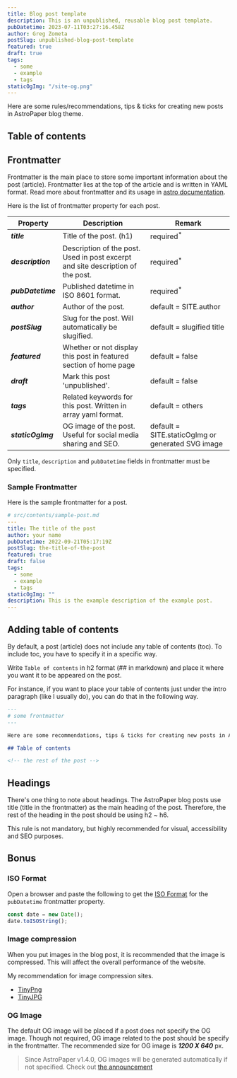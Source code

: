```yaml
---
title: Blog post template
description: This is an unpublished, reusable blog post template.
pubDatetime: 2023-07-11T03:27:16.458Z
author: Greg Zometa
postSlug: unpublished-blog-post-template
featured: true
draft: true
tags:
  - some
  - example
  - tags
staticOgImg: "/site-og.png"
---
```


Here are some rules/recommendations, tips & ticks for creating new posts in AstroPaper blog theme.

## Table of contents

## Frontmatter

Frontmatter is the main place to store some important information about the post (article). Frontmatter lies at the top of the article and is written in YAML format. Read more about frontmatter and its usage in [astro documentation](https://docs.astro.build/en/guides/markdown-content/).

Here is the list of frontmatter property for each post.

| Property          | Description                                                                     | Remark                                            |
| ----------------- | ------------------------------------------------------------------------------- | ------------------------------------------------- |
| **_title_**       | Title of the post. (h1)                                                         | required<sup>\*</sup>                             |
| **_description_** | Description of the post. Used in post excerpt and site description of the post. | required<sup>\*</sup>                             |
| **_pubDatetime_** | Published datetime in ISO 8601 format.                                          | required<sup>\*</sup>                             |
| **_author_**      | Author of the post.                                                             | default = SITE.author                             |
| **_postSlug_**    | Slug for the post. Will automatically be slugified.                             | default = slugified title                         |
| **_featured_**    | Whether or not display this post in featured section of home page               | default = false                                   |
| **_draft_**       | Mark this post 'unpublished'.                                                   | default = false                                   |
| **_tags_**        | Related keywords for this post. Written in array yaml format.                   | default = others                                  |
| **_staticOgImg_** | OG image of the post. Useful for social media sharing and SEO.                  | default = SITE.staticOgImg or generated SVG image |

Only `title`, `description` and `pubDatetime` fields in frontmatter must be specified.

### Sample Frontmatter

Here is the sample frontmatter for a post.

```yaml
# src/contents/sample-post.md
---
title: The title of the post
author: your name
pubDatetime: 2022-09-21T05:17:19Z
postSlug: the-title-of-the-post
featured: true
draft: false
tags:
  - some
  - example
  - tags
staticOgImg: ""
description: This is the example description of the example post.
---
```

## Adding table of contents

By default, a post (article) does not include any table of contents (toc). To include toc, you have to specify it in a specific way.

Write `Table of contents` in h2 format (## in markdown) and place it where you want it to be appeared on the post.

For instance, if you want to place your table of contents just under the intro paragraph (like I usually do), you can do that in the following way.

```md
---
# some frontmatter
---

Here are some recommendations, tips & ticks for creating new posts in AstroPaper blog theme.

## Table of contents

<!-- the rest of the post -->
```

## Headings

There's one thing to note about headings. The AstroPaper blog posts use title (title in the frontmatter) as the main heading of the post. Therefore, the rest of the heading in the post should be using h2 \~ h6.

This rule is not mandatory, but highly recommended for visual, accessibility and SEO purposes.

## Bonus

### ISO Format

Open a browser and paste the following to get the [ISO Format](https://developer.mozilla.org/en-US/docs/Web/JavaScript/Reference/Global_Objects/Date/toISOString) for the `pubDatetime` frontmatter property.

```js
const date = new Date();
date.toISOString();
```

### Image compression

When you put images in the blog post, it is recommended that the image is compressed. This will affect the overall performance of the website.

My recommendation for image compression sites.

- [TinyPng](https://tinypng.com/)
- [TinyJPG](https://tinyjpg.com/)

### OG Image

The default OG image will be placed if a post does not specify the OG image. Though not required, OG image related to the post should be specify in the frontmatter. The recommended size for OG image is **_1200 X 640_** px.

> Since AstroPaper v1.4.0, OG images will be generated automatically if not specified. Check out [the announcement](https://astro-paper.pages.dev/posts/dynamic-og-image-generation-in-astropaper)
